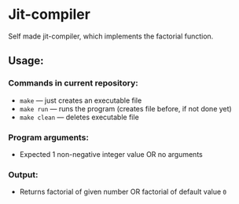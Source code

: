 # Jit-compiler

Self made jit-compiler, which implements the factorial function.

## Usage:

### Commands in current repository:
+ `make` — just creates an executable file 
+ `make run` — runs the program (creates file before, if not done yet)
+ `make clean` — deletes executable file
### Program arguments:
+ Expected 1 non-negative integer value OR no arguments
### Output:
+ Returns factorial of given number OR factorial of default value `0`
